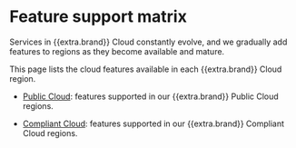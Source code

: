 # Feature support matrix

Services in {{extra.brand}} Cloud constantly evolve, and we gradually
add features to regions as they become available and mature.

This page lists the cloud features available in each {{extra.brand}}
Cloud region.

* [Public Cloud](public.md): features supported in our {{extra.brand}}
  Public Cloud regions.

* [Compliant Cloud](compliant.md): features supported in our
  {{extra.brand}} Compliant Cloud regions.
